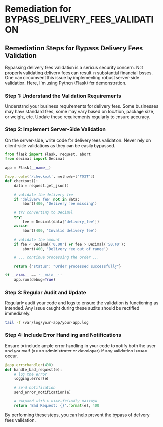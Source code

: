 # Remediation for BYPASS_DELIVERY_FEES_VALIDATION

## Remediation Steps for Bypass Delivery Fees Validation
Bypassing delivery fees validation is a serious security concern. Not properly validating delivery fees can result in substantial financial losses. One can circumvent this issue by implementing robust server-side validation. Here, I'm using Python (Flask) for demonstration.

### Step 1: Understand the Validation Requirements
Understand your business requirements for delivery fees. Some businesses may have standard fees, some may vary based on location, package size, or weight, etc. Update these requirements regularly to ensure accuracy.

### Step 2: Implement Server-Side Validation
On the server-side, write code for delivery fees validation. Never rely on client-side validations as they can be easily bypassed.

```python
from flask import Flask, request, abort
from decimal import Decimal

app = Flask(__name__)

@app.route('/checkout', methods=['POST'])
def checkout():
    data = request.get_json()

    # validate the delivery fee
    if 'delivery_fee' not in data:
        abort(400, 'Delivery fee missing')

    # try converting to Decimal
    try:
        fee = Decimal(data['delivery_fee'])
    except:
        abort(400, 'Invalid delivery fee')

    # validate the amount
    if fee < Decimal('0.00') or fee > Decimal('50.00'):
        abort(400, 'Delivery fee out of range')

    # ... continue processing the order ...

    return {"status": "Order processed successfully"}

if __name__ == '__main__':
    app.run(debug=True)
```

### Step 3: Regular Audit and Update
Regularly audit your code and logs to ensure the validation is functioning as intended. Any issue caught during these audits should be rectified immediately.

```bash
tail -f /var/log/your-app/your-app.log
```

### Step 4: Include Error Handling and Notifications
Ensure to include ample error handling in your code to notify both the user and yourself (as an administrator or developer) if any validation issues occur.

```python
@app.errorhandler(400)
def handle_bad_request(e):
    # log the error
    logging.error(e)

    # send notification 
    send_error_notification(e)

    # respond with a user-friendly message
    return 'Bad Request: {}'.format(e), 400
```

By performing these steps, you can help prevent the bypass of delivery fees validation.